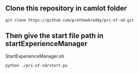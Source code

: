 ## Clone this repository in camlot folder

```
git clone https://github.com/pratheekreddy/pri-of-sd.git
```
## Then give the start file path in startExperienceManager

StartExperienceManager.sh
```
python ./pri-of-sd/start.py
```